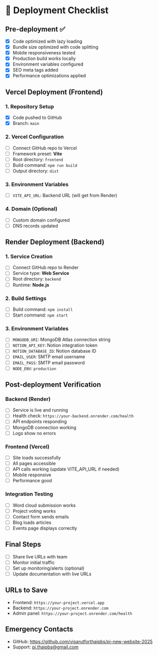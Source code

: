 # 🚀 Deployment Checklist

## Pre-deployment ✅

- [x] Code optimized with lazy loading
- [x] Bundle size optimized with code splitting
- [x] Mobile responsiveness tested
- [x] Production build works locally
- [x] Environment variables configured
- [x] SEO meta tags added
- [x] Performance optimizations applied

## Vercel Deployment (Frontend)

### 1. Repository Setup

- [x] Code pushed to GitHub
- [x] Branch: `main`

### 2. Vercel Configuration

- [ ] Connect GitHub repo to Vercel
- [ ] Framework preset: **Vite**
- [ ] Root directory: `frontend`
- [ ] Build command: `npm run build`
- [ ] Output directory: `dist`

### 3. Environment Variables

- [ ] `VITE_API_URL`: Backend URL (will get from Render)

### 4. Domain (Optional)

- [ ] Custom domain configured
- [ ] DNS records updated

## Render Deployment (Backend)

### 1. Service Creation

- [ ] Connect GitHub repo to Render
- [ ] Service type: **Web Service**
- [ ] Root directory: `backend`
- [ ] Runtime: **Node.js**

### 2. Build Settings

- [ ] Build command: `npm install`
- [ ] Start command: `npm start`

### 3. Environment Variables

- [ ] `MONGODB_URI`: MongoDB Atlas connection string
- [ ] `NOTION_API_KEY`: Notion integration token
- [ ] `NOTION_DATABASE_ID`: Notion database ID
- [ ] `EMAIL_USER`: SMTP email username
- [ ] `EMAIL_PASS`: SMTP email password
- [ ] `NODE_ENV`: `production`

## Post-deployment Verification

### Backend (Render)

- [ ] Service is live and running
- [ ] Health check: `https://your-backend.onrender.com/health`
- [ ] API endpoints responding
- [ ] MongoDB connection working
- [ ] Logs show no errors

### Frontend (Vercel)

- [ ] Site loads successfully
- [ ] All pages accessible
- [ ] API calls working (update VITE_API_URL if needed)
- [ ] Mobile responsive
- [ ] Performance good

### Integration Testing

- [ ] Word cloud submission works
- [ ] Project voting works
- [ ] Contact form sends emails
- [ ] Blog loads articles
- [ ] Events page displays correctly

## Final Steps

- [ ] Share live URLs with team
- [ ] Monitor initial traffic
- [ ] Set up monitoring/alerts (optional)
- [ ] Update documentation with live URLs

## URLs to Save

- Frontend: `https://your-project.vercel.app`
- Backend: `https://your-project.onrender.com`
- Admin panel: `https://your-project.onrender.com/health`

## Emergency Contacts

- GitHub: https://github.com/visarutforthaipbs/pi-new-website-2025
- Support: pi.thaipbs@gmail.com
